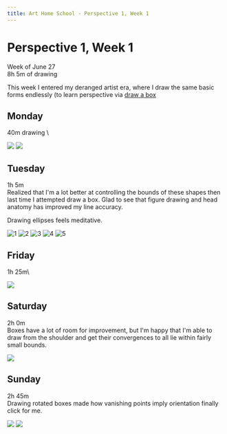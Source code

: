 ```yaml
---
title: Art Home School - Perspective 1, Week 1
---
```


<div class="ahs-update">

# Perspective 1, Week 1
Week of June 27 \
8h 5m of drawing

This week I entered my deranged artist era, where I draw the same basic forms endlessly (to learn perspective via [draw a box](http://drawabox.com)

## Monday
<div class="ahs-description">

40m drawing \
</div>

<div class="ahs-pics">
<p>
<img class="large" src="../img/art-home-school/perspective-1/week-1/mon-1.jpeg" />
<img class="large" src="../img/art-home-school/perspective-1/week-1/mon-2.jpeg" />
</p>
</div>

## Tuesday
<div class="ahs-description">

1h 5m \
Realized that I'm a lot better at controlling the bounds of these shapes then last time I attempted draw a box. Glad to see that figure drawing and head anatomy has improved my line accuracy.

Drawing ellipses feels meditative.
</div>

<div class="ahs-pics">

![1](../img/art-home-school/perspective-1/week-1/tue-1.jpeg)
![2](../img/art-home-school/perspective-1/week-1/tue-2.jpeg)
![3](../img/art-home-school/perspective-1/week-1/tue-3.jpeg)
![4](../img/art-home-school/perspective-1/week-1/tue-4.jpeg)
![5](../img/art-home-school/perspective-1/week-1/tue-5.jpeg)
</div>

## Friday
<div class="ahs-description">

1h 25m\
</div>

<div class="ahs-pics">

<img class="large" src="../img/art-home-school/perspective-1/week-1/fri-1.jpeg" />
</div>

## Saturday
<div class="ahs-description">

2h 0m\
Boxes have a lot of room for improvement, but I'm happy that I'm able to draw from the shoulder and get their convergences to all lie within fairly small bounds.
</div>

<div class="ahs-pics">

<img class="large" src="../img/art-home-school/perspective-1/week-1/sat-1.jpeg" />
</div>

## Sunday
<div class="ahs-description">

2h 45m\
Drawing rotated boxes made how vanishing points imply orientation finally click for me.
</div>

<div class="ahs-pics">

<img class="large" src="../img/art-home-school/perspective-1/week-1/sun-1.jpeg" />
<img class="large" src="../img/art-home-school/perspective-1/week-1/sun-2.jpeg" />
</div>
